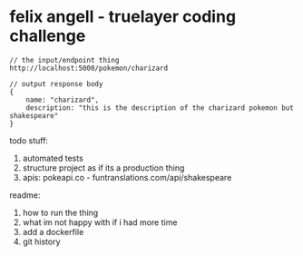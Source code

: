 # felix angell - truelayer coding challenge

```
// the input/endpoint thing
http://localhost:5000/pokemon/charizard

// output response body
{
	name: "charizard",
	description: "this is the description of the charizard pokemon but shakespeare"
}
```

todo stuff:

1. automated tests
2. structure project as if its a production thing
3. apis: pokeapi.co - funtranslations.com/api/shakespeare

readme:

1. how to run the thing
2. what im not happy with if i had more time
3. add a dockerfile
4. git history
